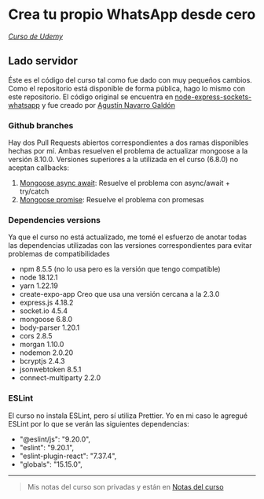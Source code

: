 # Crea tu propio WhatsApp desde cero

[_Curso de Udemy_](https://www.udemy.com/course/crea-tu-propia-app-mensajeria-desde-cero/?couponCode=KEEPLEARNING)

## Lado servidor

Éste es el código del curso tal como fue dado con muy pequeños cambios. Como el repositorio está disponible de forma pública, hago lo mismo con este repositorio. El código original se encuentra en [node-express-sockets-whatsapp](https://github.com/xAgustin93/node-express-sockets-whatsapp/tree/main) y fue creado por [Agustín Navarro Galdón](https://www.linkedin.com/in/agustin93/)

### Github branches

Hay dos Pull Requests abiertos correspondientes a dos ramas disponibles hechas por mí. Ambas resuelven el problema de actualizar mongoose a la versión 8.10.0. Versiones superiores a la utilizada en el curso (6.8.0) no aceptan callbacks:

1. [Mongoose async await](https://github.com/aghmnl/chatapp-server/pull/2): Resuelve el problema con async/await + try/catch
2. [Mongoose promise](https://github.com/aghmnl/chatapp-server/pull/1): Resuelve el problema con promesas

### Dependencies versions

Ya que el curso no está actualizado, me tomé el esfuerzo de anotar todas las dependencias utilizadas con las versiones correspondientes para evitar problemas de compatibilidades

- npm 8.5.5 (no lo usa pero es la versión que tengo compatible)
- node 18.12.1
- yarn 1.22.19
- create-expo-app Creo que usa una versión cercana a la 2.3.0
- express.js 4.18.2
- socket.io 4.5.4
- mongoose 6.8.0
- body-parser 1.20.1
- cors 2.8.5
- morgan 1.10.0
- nodemon 2.0.20
- bcryptjs 2.4.3
- jsonwebtoken 8.5.1
- connect-multiparty 2.2.0

### ESLint

El curso no instala ESLint, pero sí utiliza Prettier. Yo en mi caso le agregué ESLint por lo que se verán las siguientes dependencias:

- "@eslint/js": "9.20.0",
- "eslint": "9.20.1",
- "eslint-plugin-react": "7.37.4",
- "globals": "15.15.0",

---

> Mis notas del curso son privadas y están en [Notas del curso](https://docs.google.com/document/d/1hJ4F6PoeFXu-ERqIkLC7izroIJwJ8fVAQ7TyGq2Jk8w/edit?tab=t.0)
